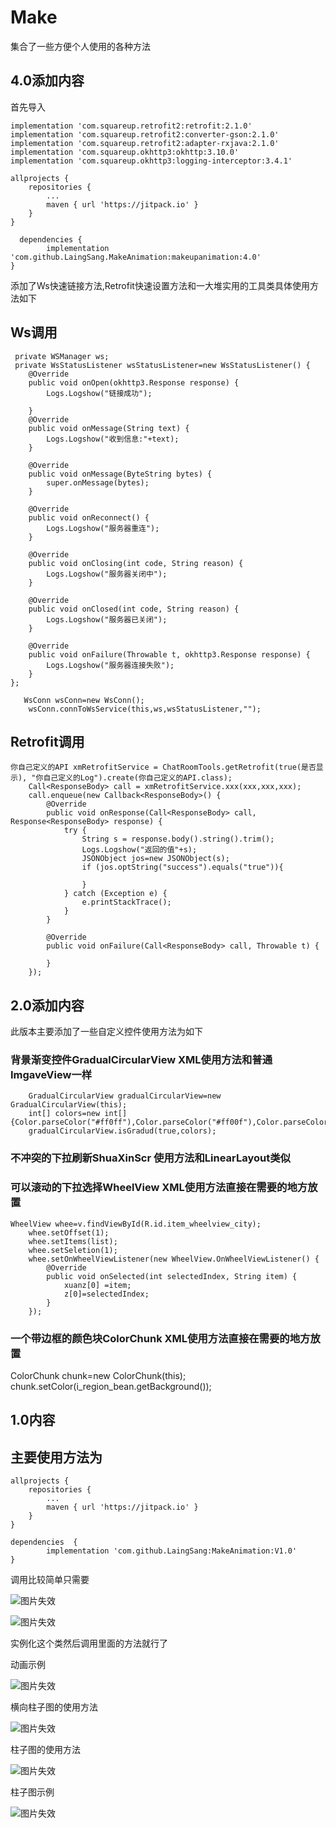 # Make
 集合了一些方便个人使用的各种方法
 ## 4.0添加内容
 首先导入
 
    implementation 'com.squareup.retrofit2:retrofit:2.1.0'
    implementation 'com.squareup.retrofit2:converter-gson:2.1.0'
    implementation 'com.squareup.retrofit2:adapter-rxjava:2.1.0'
    implementation 'com.squareup.okhttp3:okhttp:3.10.0'
    implementation 'com.squareup.okhttp3:logging-interceptor:3.4.1'
    
    allprojects {
		repositories {
			...
			maven { url 'https://jitpack.io' }
		}
	}
    
      dependencies {
	        implementation 'com.github.LaingSang.MakeAnimation:makeupanimation:4.0'
	}
 添加了Ws快速链接方法,Retrofit快速设置方法和一大堆实用的工具类具体使用方法如下
  ## Ws调用
     private WSManager ws;
     private WsStatusListener wsStatusListener=new WsStatusListener() {
        @Override
        public void onOpen(okhttp3.Response response) {
            Logs.Logshow("链接成功");

        }
        @Override
        public void onMessage(String text) {
            Logs.Logshow("收到信息:"+text);
        }

        @Override
        public void onMessage(ByteString bytes) {
            super.onMessage(bytes);
        }

        @Override
        public void onReconnect() {
            Logs.Logshow("服务器重连");
        }

        @Override
        public void onClosing(int code, String reason) {
            Logs.Logshow("服务器关闭中");
        }

        @Override
        public void onClosed(int code, String reason) {
            Logs.Logshow("服务器已关闭");
        }

        @Override
        public void onFailure(Throwable t, okhttp3.Response response) {
            Logs.Logshow("服务器连接失败");
        }
    };
    
       WsConn wsConn=new WsConn();
        wsConn.connToWsService(this,ws,wsStatusListener,"");
 ## Retrofit调用
	你自己定义的API xmRetrofitService = ChatRoomTools.getRetrofit(true(是否显示), "你自己定义的Log").create(你自己定义的API.class);
        Call<ResponseBody> call = xmRetrofitService.xxx(xxx,xxx,xxx);
        call.enqueue(new Callback<ResponseBody>() {
            @Override
            public void onResponse(Call<ResponseBody> call, Response<ResponseBody> response) {
                try {
                    String s = response.body().string().trim();
                    Logs.Logshow("返回的值"+s);
                    JSONObject jos=new JSONObject(s);
                    if (jos.optString("success").equals("true")){

                    }
                } catch (Exception e) {
                    e.printStackTrace();
                }
            }

            @Override
            public void onFailure(Call<ResponseBody> call, Throwable t) {

            }
        });
## 2.0添加内容
   此版本主要添加了一些自定义控件使用方法为如下
   ### 背景渐变控件GradualCircularView XML使用方法和普通ImgaveView一样
        GradualCircularView gradualCircularView=new GradualCircularView(this);
        int[] colors=new int[]{Color.parseColor("#ff0ff"),Color.parseColor("#ff00f"),Color.parseColor("#ff000")};
        gradualCircularView.isGradud(true,colors);
   ### 不冲突的下拉刷新ShuaXinScr 使用方法和LinearLayout类似
   ### 可以滚动的下拉选择WheelView XML使用方法直接在需要的地方放置
    WheelView whee=v.findViewById(R.id.item_wheelview_city);
        whee.setOffset(1);
        whee.setItems(list);
        whee.setSeletion(1);
        whee.setOnWheelViewListener(new WheelView.OnWheelViewListener() {
            @Override
            public void onSelected(int selectedIndex, String item) {
                xuanz[0] =item;
                z[0]=selectedIndex;
            }
        });
   ### 一个带边框的颜色块ColorChunk XML使用方法直接在需要的地方放置
   ColorChunk chunk=new ColorChunk(this);
   chunk.setColor(i_region_bean.getBackground());
 ## 1.0内容
## 主要使用方法为
	allprojects {
		repositories {
			...
			maven { url 'https://jitpack.io' }
		}
	}
 
 	dependencies  {
			implementation 'com.github.LaingSang:MakeAnimation:V1.0'
	}
 
调用比较简单只需要

![图片失效](img/shiyong.png)


![图片失效](img/zhushi.png)

实例化这个类然后调用里面的方法就行了

动画示例

![图片失效](img/dh2.gif)

横向柱子图的使用方法

![图片失效](img/horzhuzi.png)

柱子图的使用方法

![图片失效](img/zhuzishiyong.png)

柱子图示例

![图片失效](img/zhuzi2.gif)

